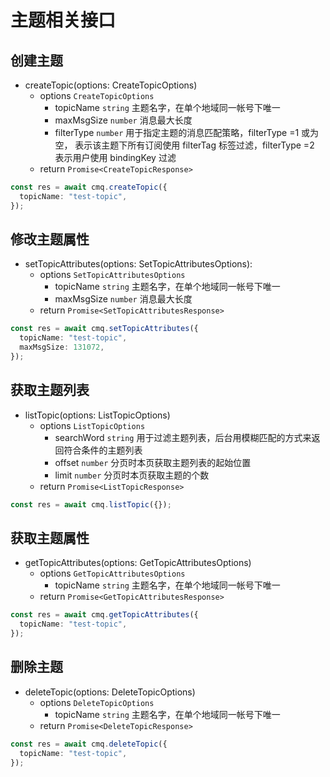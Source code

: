 # 主题相关接口

## 创建主题

- createTopic(options: CreateTopicOptions)
  - options `CreateTopicOptions`
    - topicName `string` 主题名字，在单个地域同一帐号下唯一
    - maxMsgSize `number` 消息最大长度
    - filterType `number` 用于指定主题的消息匹配策略，filterType =1 或为空， 表示该主题下所有订阅使用 filterTag 标签过滤，filterType =2 表示用户使用 bindingKey 过滤
  - return `Promise<CreateTopicResponse>`

```typescript
const res = await cmq.createTopic({
  topicName: "test-topic",
});
```

## 修改主题属性

- setTopicAttributes(options: SetTopicAttributesOptions):
  - options `SetTopicAttributesOptions`
    - topicName `string` 主题名字，在单个地域同一帐号下唯一
    - maxMsgSize `number` 消息最大长度
  - return `Promise<SetTopicAttributesResponse>`

```typescript
const res = await cmq.setTopicAttributes({
  topicName: "test-topic",
  maxMsgSize: 131072,
});
```

## 获取主题列表

- listTopic(options: ListTopicOptions)
  - options `ListTopicOptions`
    - searchWord `string` 用于过滤主题列表，后台用模糊匹配的方式来返回符合条件的主题列表
    - offset `number` 分页时本页获取主题列表的起始位置
    - limit `number` 分页时本页获取主题的个数
  - return `Promise<ListTopicResponse>`

```typescript
const res = await cmq.listTopic({});
```

## 获取主题属性

- getTopicAttributes(options: GetTopicAttributesOptions)
  - options `GetTopicAttributesOptions`
    - topicName `string` 主题名字，在单个地域同一帐号下唯一
  - return `Promise<GetTopicAttributesResponse>`

```typescript
const res = await cmq.getTopicAttributes({
  topicName: "test-topic",
});
```

## 删除主题

- deleteTopic(options: DeleteTopicOptions)
  - options `DeleteTopicOptions`
    - topicName `string` 主题名字，在单个地域同一帐号下唯一
  - return `Promise<DeleteTopicResponse>`

```typescript
const res = await cmq.deleteTopic({
  topicName: "test-topic",
});
```